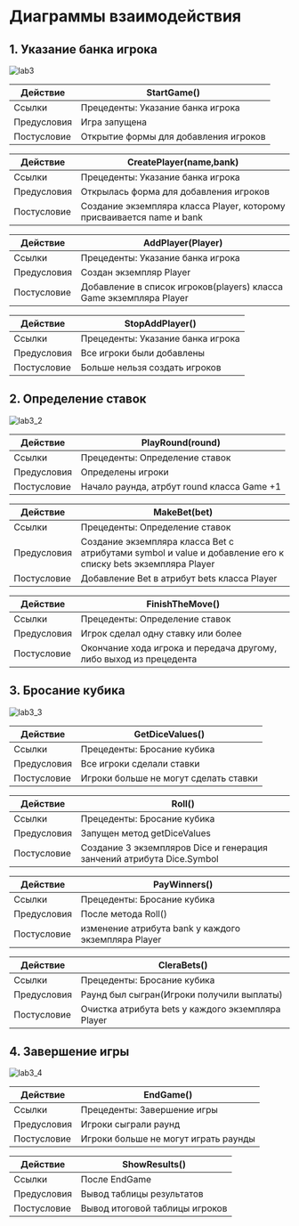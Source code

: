 # Диаграммы взаимодействия

## __1. Указание банка игрока__

![lab3](https://github.com/YaYalii/rtipo/assets/131250193/e291e9ab-451a-4ed6-aa53-f873e8b2679c)


|Действие| StartGame()|
|---|---|
|Ссылки|Прецеденты: Указание банка игрока|
|Предусловия|Игра запущена|
|Постусловие|Открытие формы для добавления игроков|


|Действие| CreatePlayer(name,bank)|
|---|---|
|Ссылки|Прецеденты: Указание банка игрока|
|Предусловия|Открылась форма для добавления игроков|
|Постусловие|Создание экземпляра класса Player, которому присваивается name и bank|


|Действие| AddPlayer(Player)|
|---|---|
|Ссылки|Прецеденты: Указание банка игрока|
|Предусловия|Создан экземпляр Player|
|Постусловие|Добавление в список игроков(players) класса Game   экземпляра Player|


|Действие| StopAddPlayer()|
|---|---|
|Ссылки|Прецеденты: Указание банка игрока|
|Предусловия|Все игроки были добавлены|
|Постусловие|Больше нельзя создать игроков|



## __2. Определение ставок__


![lab3_2](https://github.com/YaYalii/rtipo/assets/131250193/42482c1b-c32d-4215-82b6-12698e36690a)



|Действие| PlayRound(round)|
|---|---|
|Ссылки|Прецеденты: Определение ставок|
|Предусловия|Определены игроки|
|Постусловие|Начало раунда, атрбут round класса Game +1|


|Действие| MakeBet(bet) |
|---|---|
|Ссылки|Прецеденты:  Определение ставок|
|Предусловия|Создание экземпляра класса Bet c атрибутами symbol и value и добавление его к списку bets экземпляра Player|
|Постусловие|Добавление Bet в атрибут bets класса Player|


|Действие| FinishTheMove() |
|---|---|
|Ссылки|Прецеденты:  Определение ставок|
|Предусловия|Игрок сделал одну ставку или более|
|Постусловие|Окончание хода игрока и передача другому, либо выход из прецедента|



## __3. Бросание кубика__


![lab3_3](https://github.com/YaYalii/rtipo/assets/131250193/8c78c36a-bab7-4eed-9747-8b506d72e77e)


|Действие| GetDiceValues()|
|---|---|
|Ссылки|Прецеденты:  Бросание кубика|
|Предусловия|Все игроки сделали ставки|
|Постусловие|  Игроки больше не могут сделать ставки|


|Действие| Roll()|
|---|---|
|Ссылки|Прецеденты:  Бросание кубика|
|Предусловия|Запущен метод getDiceValues|
|Постусловие|Создание 3 экземпляров Dice и генерация занчений атрибута Dice.Symbol|


|Действие| PayWinners()|
|---|---|
|Ссылки|Прецеденты:  Бросание кубика|
|Предусловия|После метода Roll()|
|Постусловие| изменение атрибута bank у каждого экземпляра Player|


|Действие| CleraBets()|
|---|---|
|Ссылки|Прецеденты:  Бросание кубика|
|Предусловия|Раунд был сыгран(Игроки получили выплаты)|
|Постусловие|Очистка атрибута bets у каждого экземпляра Player|



## __4. Завершение игры__


![lab3_4](https://github.com/YaYalii/rtipo/assets/131250193/41dd67f7-083f-4f13-80a6-a0731669cd91)


|Действие| EndGame()|
|---|---|
|Ссылки|Прецеденты:  Завершение игры|
|Предусловия|Игроки сыграли раунд|
|Постусловие|Игроки больше не могут играть раунды|


|Действие| ShowResults()|
|---|---|
|Ссылки|После EndGame|
|Предусловия|Вывод таблицы результатов|
|Постусловие|Вывод итоговой таблицы игроков|

